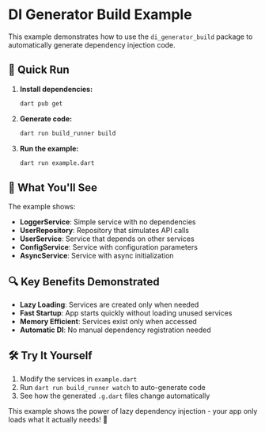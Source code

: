 # DI Generator Build Example

This example demonstrates how to use the `di_generator_build` package to automatically generate dependency injection code.

## 🚀 Quick Run

1. **Install dependencies:**
   ```bash
   dart pub get
   ```

2. **Generate code:**
   ```bash
   dart run build_runner build
   ```

3. **Run the example:**
   ```bash
   dart run example.dart
   ```

## 📁 What You'll See

The example shows:
- **LoggerService**: Simple service with no dependencies
- **UserRepository**: Repository that simulates API calls
- **UserService**: Service that depends on other services
- **ConfigService**: Service with configuration parameters
- **AsyncService**: Service with async initialization

## 🔍 Key Benefits Demonstrated

- **Lazy Loading**: Services are created only when needed
- **Fast Startup**: App starts quickly without loading unused services
- **Memory Efficient**: Services exist only when accessed
- **Automatic DI**: No manual dependency registration needed

## 🛠️ Try It Yourself

1. Modify the services in `example.dart`
2. Run `dart run build_runner watch` to auto-generate code
3. See how the generated `.g.dart` files change automatically

This example shows the power of lazy dependency injection - your app only loads what it actually needs! 🎯
